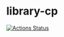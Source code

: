 # library-cp
[![Actions Status](https://github.com/Astral-23/library-cp/workflows/verify/badge.svg)](https://github.com/Astral-23/library-cp/actions)
